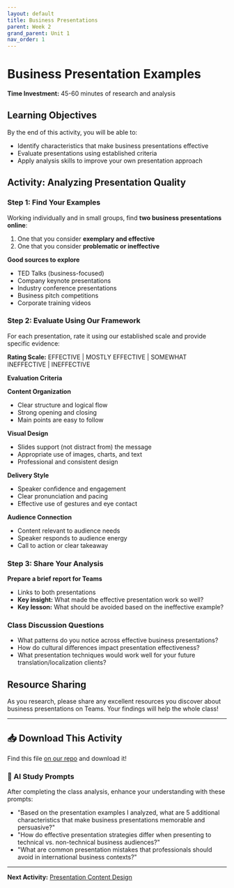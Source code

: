 ```yaml
---
layout: default
title: Business Presentations
parent: Week 2
grand_parent: Unit 1
nav_order: 1
---
```


# Business Presentation Examples

**Time Investment:** 45-60 minutes of research and analysis

## Learning Objectives
By the end of this activity, you will be able to:
- Identify characteristics that make business presentations effective
- Evaluate presentations using established criteria
- Apply analysis skills to improve your own presentation approach

## Activity: Analyzing Presentation Quality

### Step 1: Find Your Examples
Working individually and in small groups, find **two business presentations online**:
1. One that you consider **exemplary and effective**
2. One that you consider **problematic or ineffective**

**Good sources to explore**
- TED Talks (business-focused)
- Company keynote presentations
- Industry conference presentations
- Business pitch competitions
- Corporate training videos

### Step 2: Evaluate Using Our Framework

For each presentation, rate it using our established scale and provide specific evidence:

**Rating Scale:** EFFECTIVE | MOSTLY EFFECTIVE | SOMEWHAT INEFFECTIVE | INEFFECTIVE

**Evaluation Criteria**

**Content Organization**
- Clear structure and logical flow
- Strong opening and closing
- Main points are easy to follow

**Visual Design**
- Slides support (not distract from) the message  
- Appropriate use of images, charts, and text
- Professional and consistent design

**Delivery Style**
- Speaker confidence and engagement
- Clear pronunciation and pacing
- Effective use of gestures and eye contact

**Audience Connection**
- Content relevant to audience needs
- Speaker responds to audience energy
- Call to action or clear takeaway

### Step 3: Share Your Analysis

**Prepare a brief report for Teams**
- Links to both presentations
- **Key insight:** What made the effective presentation work so well?
- **Key lesson:** What should be avoided based on the ineffective example?

### Class Discussion Questions
- What patterns do you notice across effective business presentations?
- How do cultural differences impact presentation effectiveness?
- What presentation techniques would work well for your future translation/localization clients?

## Resource Sharing
As you research, please share any excellent resources you discover about business presentations on Teams. Your findings will help the whole class!

---

## 📥 Download This Activity

Find this file [on our repo](https://github.com/alainamb/uic_tr35-business-english-II/blob/main/unit1/week2/business-presentation-examples.md) and download it!

### 🤖 AI Study Prompts
After completing the class analysis, enhance your understanding with these prompts:
- "Based on the presentation examples I analyzed, what are 5 additional characteristics that make business presentations memorable and persuasive?"
- "How do effective presentation strategies differ when presenting to technical vs. non-technical business audiences?"
- "What are common presentation mistakes that professionals should avoid in international business contexts?"

---

**Next Activity:** [Presentation Content Design](presentation-content.md)
